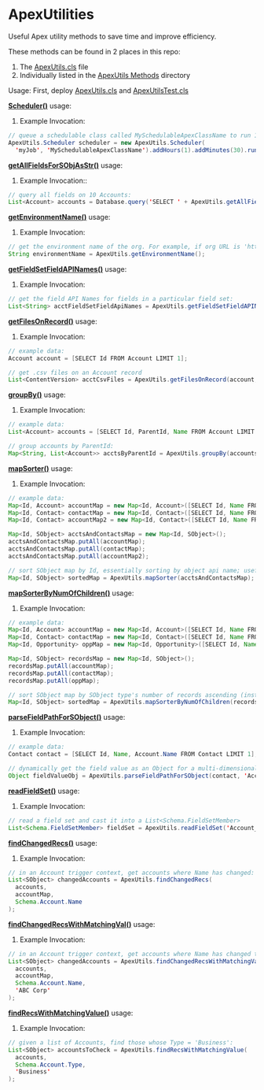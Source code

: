 # ApexUtilities
Useful Apex utility methods to save time and improve efficiency.

These methods can be found in 2 places in this repo: 
1.  The [ApexUtils.cls](https://github.com/kevina-code/apexutilities/blob/main/ApexUtils) file
2.  Individually listed in the [ApexUtils Methods](https://github.com/kevina-code/apexutilities/tree/main/ApexUtils%20Methods) directory 

Usage:
First, deploy [ApexUtils.cls](https://github.com/kevina-code/ApexUtilities/blob/main/ApexUtils) and [ApexUtilsTest.cls](https://github.com/kevina-code/ApexUtilities/blob/main/ApexUtilsTest)

**[Scheduler()](https://github.com/kevina-code/ApexUtilities/blob/main/ApexUtils%20Methods/Scheduler)** usage:
1. Example Invocation:
```java
// queue a schedulable class called MySchedulableApexClassName to run 1.5 hours from now:
ApexUtils.Scheduler scheduler = new ApexUtils.Scheduler(
  'myJob', 'MySchedulableApexClassName').addHours(1).addMinutes(30).run();
```

**[getAllFieldsForSObjAsStr()](https://github.com/kevina-code/ApexUtilities/blob/main/ApexUtils%20Methods/getAllFieldsForSObjAsStr)** usage:
1. Example Invocation::
```java
// query all fields on 10 Accounts:
List<Account> accounts = Database.query('SELECT ' + ApexUtils.getAllFieldsForSObjAsStr('Account') + ' FROM Account LIMIT 10');
```

**[getEnvironmentName()](https://github.com/kevina-code/ApexUtilities/blob/main/ApexUtils%20Methods/getEnvironmentName)** usage:
1. Example Invocation:
```java
// get the environment name of the org. For example, if org URL is 'https://xyzcompany.my.salesforce.com', this will return 'xyzcompany'
String environmentName = ApexUtils.getEnvironmentName(); 
```

**[getFieldSetFieldAPINames()](https://github.com/kevina-code/ApexUtilities/blob/main/ApexUtils%20Methods/getFieldSetFieldAPINames)** usage:
1. Example Invocation:
```java
// get the field API Names for fields in a particular field set:
List<String> acctFieldSetFieldApiNames = ApexUtils.getFieldSetFieldAPINames('Account_Field_Set_1', 'Account'); 
```

**[getFilesOnRecord()](https://github.com/kevina-code/ApexUtilities/blob/main/ApexUtils%20Methods/getFilesOnRecord)** usage:
1. Example Invocation:

```java
// example data:
Account account = [SELECT Id FROM Account LIMIT 1];

// get .csv files on an Account record
List<ContentVersion> acctCsvFiles = ApexUtils.getFilesOnRecord(account, 'csv');
```

**[groupBy()](https://github.com/kevina-code/ApexUtilities/blob/main/ApexUtils%20Methods/groupBy)** usage:
1. Example Invocation:
```java
// example data:
List<Account> accounts = [SELECT Id, ParentId, Name FROM Account LIMIT 10];

// group accounts by ParentId:
Map<String, List<Account>> acctsByParentId = ApexUtils.groupBy(accounts, 'ParentId');
```

**[mapSorter()](https://github.com/kevina-code/ApexUtilities/blob/main/ApexUtils%20Methods/mapSorter)** usage:
1. Example Invocation:
```java
// example data:
Map<Id, Account> accountMap = new Map<Id, Account>([SELECT Id, Name FROM Account LIMIT 10]);
Map<Id, Contact> contactMap = new Map<Id, Contact>([SELECT Id, Name FROM Contact LIMIT 10]);
Map<Id, Contact> accountMap2 = new Map<Id, Contact>([SELECT Id, Name FROM Contact LIMIT 10]);

Map<Id, SObject> acctsAndContactsMap = new Map<Id, SObject>();
acctsAndContactsMap.putAll(accountMap);
acctsAndContactsMap.putAll(contactMap);
acctsAndContactsMap.putAll(accountMap2);

// sort SObject map by Id, essentially sorting by object api name; useful for when performing DML on an SObject list with multiple object types:
Map<Id, SObject> sortedMap = ApexUtils.mapSorter(acctsAndContactsMap);
```

**[mapSorterByNumOfChildren()](https://github.com/kevina-code/ApexUtilities/blob/main/ApexUtils%20Methods/mapSorterByNumOfChildren)** usage:
1. Example Invocation:
```java
// example data:
Map<Id, Account> accountMap = new Map<Id, Account>([SELECT Id, Name FROM Account LIMIT 10]);
Map<Id, Contact> contactMap = new Map<Id, Contact>([SELECT Id, Name FROM Contact LIMIT 7]);
Map<Id, Opportunity> oppMap = new Map<Id, Opportunity>([SELECT Id, Name FROM Opportunity LIMIT 13]);

Map<Id, SObject> recordsMap = new Map<Id, SObject>();
recordsMap.putAll(accountMap);
recordsMap.putAll(contactMap);
recordsMap.putAll(oppMap);

// sort SObject map by SObject type's number of records ascending (instead of 10, 7, 13, the order will be 7, 10, 13)
Map<Id, SObject> sortedMap = ApexUtils.mapSorterByNumOfChildren(recordsMap);
```

**[parseFieldPathForSObject()](https://github.com/kevina-code/ApexUtilities/blob/main/ApexUtils%20Methods/parseFieldPathForSObject)** usage:
1. Example Invocation:
```java
// example data:
Contact contact = [SELECT Id, Name, Account.Name FROM Contact LIMIT 1];

// dynamically get the field value as an Object for a multi-dimensional path:
Object fieldValueObj = ApexUtils.parseFieldPathForSObject(contact, 'Account.Name');
```

**[readFieldSet()](https://github.com/kevina-code/ApexUtilities/blob/main/ApexUtils%20Methods/readFieldSet)** usage:
1. Example Invocation:
```java
// read a field set and cast it into a List<Schema.FieldSetMember>
List<Schema.FieldSetMember> fieldSet = ApexUtils.readFieldSet('Account_Field_Set_1', 'Account');
```

**[findChangedRecs()](https://github.com/kevina-code/ApexUtilities/blob/main/ApexUtils%20Methods/findChangedRecs)** usage:
1. Example Invocation:
```java
// in an Account trigger context, get accounts where Name has changed:
List<SObject> changedAccounts = ApexUtils.findChangedRecs(
  accounts,
  accountMap,
  Schema.Account.Name
);
```

**[findChangedRecsWithMatchingVal()](https://github.com/kevina-code/ApexUtilities/blob/main/ApexUtils%20Methods/findChangedRecsWithMatchingVal)** usage:
1. Example Invocation:
```java
// in an Account trigger context, get accounts where Name has changed to 'ABC Corp':
List<SObject> changedAccounts = ApexUtils.findChangedRecsWithMatchingVal(
  accounts,
  accountMap,
  Schema.Account.Name,
  'ABC Corp'
);
```

**[findRecsWithMatchingValue()](https://github.com/kevina-code/ApexUtilities/blob/main/ApexUtils%20Methods/findRecsWithMatchingValue)** usage:
1. Example Invocation:
```java
// given a list of Accounts, find those whose Type = 'Business':
List<SObject> accountsToCheck = ApexUtils.findRecsWithMatchingValue(
  accounts,
  Schema.Account.Type,
  'Business'
);
```
